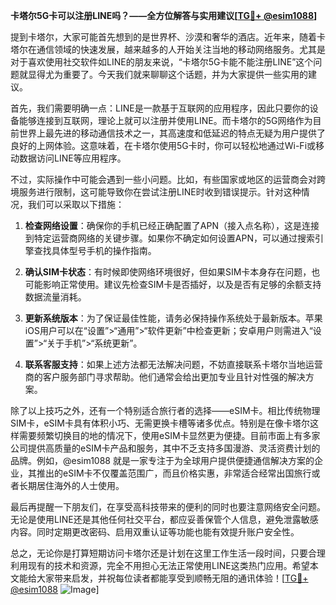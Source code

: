 **卡塔尔5G卡可以注册LINE吗？——全方位解答与实用建议[[TG💪+ @esim1088](https://t.me/s/esim1088)]**

提到卡塔尔，大家可能首先想到的是世界杯、沙漠和奢华的酒店。近年来，随着卡塔尔在通信领域的快速发展，越来越多的人开始关注当地的移动网络服务。尤其是对于喜欢使用社交软件如LINE的朋友来说，“卡塔尔5G卡能不能注册LINE”这个问题就显得尤为重要了。今天我们就来聊聊这个话题，并为大家提供一些实用的建议。

首先，我们需要明确一点：LINE是一款基于互联网的应用程序，因此只要你的设备能够连接到互联网，理论上就可以注册并使用LINE。而卡塔尔的5G网络作为目前世界上最先进的移动通信技术之一，其高速度和低延迟的特点无疑为用户提供了良好的上网体验。这意味着，在卡塔尔使用5G卡时，你可以轻松地通过Wi-Fi或移动数据访问LINE等应用程序。

不过，实际操作中可能会遇到一些小问题。比如，有些国家或地区的运营商会对跨境服务进行限制，这可能导致你在尝试注册LINE时收到错误提示。针对这种情况，我们可以采取以下措施：

1. **检查网络设置**：确保你的手机已经正确配置了APN（接入点名称），这是连接到特定运营商网络的关键步骤。如果你不确定如何设置APN，可以通过搜索引擎查找具体型号手机的操作指南。
   
2. **确认SIM卡状态**：有时候即使网络环境很好，但如果SIM卡本身存在问题，也可能影响正常使用。建议先检查SIM卡是否插好，以及是否有足够的余额支持数据流量消耗。

3. **更新系统版本**：为了保证最佳性能，请务必保持操作系统处于最新版本。苹果iOS用户可以在“设置”>“通用”>“软件更新”中检查更新；安卓用户则需进入“设置”>“关于手机”>“系统更新”。

4. **联系客服支持**：如果上述方法都无法解决问题，不妨直接联系卡塔尔当地运营商的客户服务部门寻求帮助。他们通常会给出更加专业且针对性强的解决方案。

除了以上技巧之外，还有一个特别适合旅行者的选择——eSIM卡。相比传统物理SIM卡，eSIM卡具有体积小巧、无需更换卡槽等诸多优点。特别是在像卡塔尔这样需要频繁切换目的地的情况下，使用eSIM卡显然更为便捷。目前市面上有多家公司提供高质量的eSIM卡产品和服务，其中不乏支持多国漫游、灵活资费计划的品牌。例如，@esim1088 就是一家专注于为全球用户提供便捷通信解决方案的企业，其推出的eSIM卡不仅覆盖范围广，而且价格实惠，非常适合经常出国旅行或者长期居住海外的人士使用。

最后再提醒一下朋友们，在享受高科技带来的便利的同时也要注意网络安全问题。无论是使用LINE还是其他任何社交平台，都应妥善保管个人信息，避免泄露敏感内容。同时定期更改密码、启用双重认证等功能也能有效提升账户安全性。

总之，无论你是打算短期访问卡塔尔还是计划在这里工作生活一段时间，只要合理利用现有的技术和资源，完全不用担心无法正常使用LINE这类热门应用。希望本文能给大家带来启发，并祝每位读者都能享受到顺畅无阻的通讯体验！[[TG💪+ @esim1088](https://t.me/s/esim1088) ![Image](https://i.postimg.cc/4NQfJmqS/Snipaste-2025-05-13-00-14-12.png)]